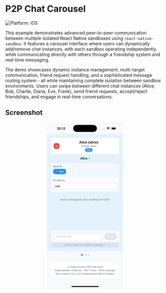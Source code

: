 # P2P Chat Carousel

![Platform: iOS](https://img.shields.io/badge/platform-iOS-blue.svg)

This example demonstrates advanced peer-to-peer communication between multiple isolated React Native sandboxes using `react-native-sandbox`. It features a carousel interface where users can dynamically add/remove chat instances, with each sandbox operating independently while communicating directly with others through a friendship system and real-time messaging.

The demo showcases dynamic instance management, multi-target communication, friend request handling, and a sophisticated message routing system - all while maintaining complete isolation between sandbox environments. Users can swipe between different chat instances (Alice, Bob, Charlie, Diana, Eve, Frank), send friend requests, accept/reject friendships, and engage in real-time conversations.

## Screenshot

<div align="center">
  <img src="./docs/screenshot.png" width="240" />
</div>